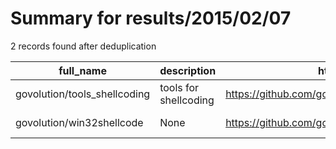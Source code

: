 
# Summary for results/2015/02/07
    
2 records found after deduplication

| full_name | description | html_url | matched_list | matched_count | pushed_at | size | stargazers_count | language | forks_count | vul_ids |
|------------------------------|-----------------------|-------------------------------------------------|----------------|-----------------|---------------------------|--------|--------------------|------------|---------------|-----------|
| govolution/tools_shellcoding | tools for shellcoding | https://github.com/govolution/tools_shellcoding | ['shellcode'] | 1 | 2015-02-07 11:33:23+00:00 | 124 | 4 | C | 3 | [] |
| govolution/win32shellcode | None | https://github.com/govolution/win32shellcode | ['shellcode'] | 1 | 2015-02-07 16:40:41+00:00 | 120 | 6 | Assembly | 10 | [] |

